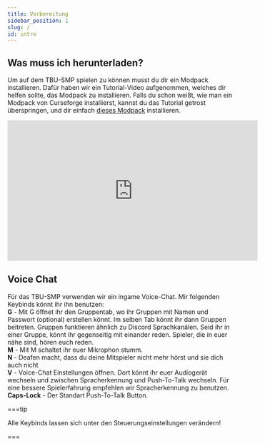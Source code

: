 ```yaml
---
title: Vorbereitung
sidebar_position: 1
slug: /
id: intro
---
```


## Was muss ich herunterladen?
Um auf dem TBU-SMP spielen zu können musst du dir ein Modpack installieren.
Dafür haben wir ein Tutorial-Video aufgenommen, welches dir helfen sollte, das Modpack zu installieren.
Falls du schon weißt, wie man ein Modpack von Curseforge installierst, kannst du das Tutorial getrost überspringen, und dir einfach [dieses Modpack](https://www.curseforge.com/minecraft/modpacks/tbu-smp) installieren.

<iframe width="560" height="315" src="https://www.youtube-nocookie.com/embed/vQQ0iNCOCbQ" title="YouTube video player" frameborder="0" allow="accelerometer; autoplay; clipboard-write; encrypted-media; gyroscope; picture-in-picture" allowfullscreen></iframe>

## Voice Chat
Für das TBU-SMP verwenden wir ein ingame Voice-Chat. Mir folgenden Keybinds könnt ihr ihn benutzen:  
**G** - Mit G öffnet ihr den Gruppentab, wo ihr Gruppen mit Namen und Passwort (optional) erstellen könnt. Im selben Tab könnt ihr dann Gruppen beitreten. Gruppen funktieren ähnlich zu Discord Sprachkanälen. Seid ihr in einer Gruppe, könnt ihr gegenseitig mit einander reden. Spieler, die in euer nähe sind, hören euch reden.  
**M** - Mit M schaltet ihr euer Mikrophon stumm.  
**N** - Deafen macht, dass du deine Mitspieler nicht mehr hörst und sie dich auch nicht  
**V** - Voice-Chat Einstellungen öffnen. Dort könnt ihr euer Audiogerät wechseln und zwischen Spracherkennung und Push-To-Talk wechseln. Für eine bessere Spielerfahrung empfehlen wir Spracherkennung zu benutzen.  
**Caps-Lock** - Der Standart Push-To-Talk Button.  

===tip

Alle Keybinds lassen sich unter den Steuerungseinstellungen verändern!

===